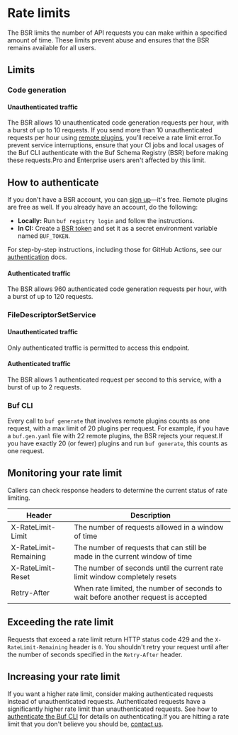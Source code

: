 # Rate limits

The BSR limits the number of API requests you can make within a specified amount of time. These limits prevent abuse and ensures that the BSR remains available for all users.

## Limits

### Code generation

#### Unauthenticated traffic

The BSR allows 10 unauthenticated code generation requests per hour, with a burst of up to 10 requests. If you send more than 10 unauthenticated requests per hour using [remote plugins](../remote-plugins/overview/), you’ll receive a rate limit error.To prevent service interruptions, ensure that your CI jobs and local usages of the Buf CLI authenticate with the Buf Schema Registry (BSR) before making these requests.Pro and Enterprise users aren't affected by this limit.

## How to authenticate

If you don't have a BSR account, you can [sign up](https://buf.build/signup)—it's free. Remote plugins are free as well. If you already have an account, do the following:

- **Locally:** Run `buf registry login` and follow the instructions.
- **In CI:** Create a [BSR token](https://buf.build/settings/user) and set it as a secret environment variable named `BUF_TOKEN`.

For step-by-step instructions, including those for GitHub Actions, see our [authentication](../authentication/) docs.

#### Authenticated traffic

The BSR allows 960 authenticated code generation requests per hour, with a burst of up to 120 requests.

### FileDescriptorSetService

#### Unauthenticated traffic

Only authenticated traffic is permitted to access this endpoint.

#### Authenticated traffic

The BSR allows 1 authenticated request per second to this service, with a burst of up to 2 requests.

### Buf CLI

Every call to `buf generate` that involves remote plugins counts as one request, with a max limit of 20 plugins per request. For example, if you have a `buf.gen.yaml` file with 22 remote plugins, the BSR rejects your request.If you have exactly 20 (or fewer) plugins and run `buf generate`, this counts as one request.

## Monitoring your rate limit

Callers can check response headers to determine the current status of rate limiting.

| Header                | Description                                                                         |
| --------------------- | ----------------------------------------------------------------------------------- |
| X-RateLimit-Limit     | The number of requests allowed in a window of time                                  |
| X-RateLimit-Remaining | The number of requests that can still be made in the current window of time         |
| X-RateLimit-Reset     | The number of seconds until the current rate limit window completely resets         |
| Retry-After           | When rate limited, the number of seconds to wait before another request is accepted |

## Exceeding the rate limit

Requests that exceed a rate limit return HTTP status code 429 and the `X-RateLimit-Remaining` header is `0`. You shouldn't retry your request until after the number of seconds specified in the `Retry-After` header.

## Increasing your rate limit

If you want a higher rate limit, consider making authenticated requests instead of unauthenticated requests. Authenticated requests have a significantly higher rate limit than unauthenticated requests. See how to [authenticate the Buf CLI](../authentication/#authenticating-in-ci) for details on authenticating.If you are hitting a rate limit that you don't believe you should be, [contact us](../../contact/).
